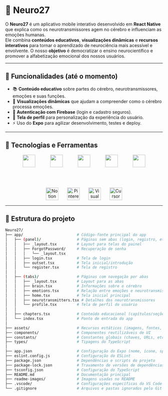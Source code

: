 # 🧠 Neuro27

O **Neuro27** é um aplicativo mobile interativo desenvolvido em **React Native** que explica como os neurotransmissores agem no cérebro e influenciam as emoções humanas.  
Ele combina **conteúdos educativos**, **visualizações dinâmicas** e **recursos interativos** para tornar o aprendizado de neurociência mais acessível e envolvente.
O nosso **objetivo** é democratizar o ensino neurocientífico e promover a alfabetização emocional dos nossos usuários.


---

## 🚀 Funcionalidades (até o momento) 
* 📚 **Conteúdo educativo** sobre partes do cérebro, neurotransmissores, emoções e suas funções. 
* 🎨 **Visualizações dinâmicas** que ajudam a compreender como o cérebro processa emoções.
* 🔐 **Autenticação com Firebase** (login e cadastro seguros).
* 👤 **Tela de perfil** para personalização da experiência do usuário.
* ⚡ Uso do **Expo** para agilizar desenvolvimento, testes e deploy.

---

## 🚀 Tecnologias e Ferramentas

<div align="center">
  <!-- Primeira fileira -->
  <img src="https://cdn.jsdelivr.net/gh/devicons/devicon@latest/icons/reactnative/reactnative-original.svg" height="40" alt"React Native" />
  <img width="40"/>
  <img src="https://cdn.jsdelivr.net/gh/devicons/devicon@latest/icons/reactnative/reactnative-original.svg" height="40" alt"Expo" />
  <img width="40"/>
  <img src="https://cdn.jsdelivr.net/gh/devicons/devicon@latest/icons/reactnative/reactnative-original.svg" height="40" alt"Firebase" />
  <img width="40"/>
  <img src="https://cdn.jsdelivr.net/gh/devicons/devicon@latest/icons/reactnative/reactnative-original.svg" height="40" alt"TypeScript" />
  <img width="40"/>
  <img src="https://cdn.jsdelivr.net/gh/devicons/devicon@latest/icons/reactnative/reactnative-original.svg" height="40" alt"Figma" />
  
  <br/><br/>

  <!-- Segunda fileira -->
  <img src="https://www.vectorlogo.zone/logos/notionhq/notionhq-icon.svg" height="40" alt="Notion" title="Notion"/>
  <img width="20"/>
  <img src="https://img.icons8.com/color/48/pinterest--v1.png" height="40" alt="Pinterest" title="Pinterest"/>
  <img width="20"/>
  <img src="https://cdn.jsdelivr.net/gh/devicons/devicon/icons/vscode/vscode-original.svg" height="40" alt="Visual Studio Code" title="Visual Studio Code"/>
  <img width="20"/>
  <img src="https://avatars.githubusercontent.com/u/139895814?s=200&v=4" height="40" alt="Cursor IDE" title="Cursor"/>
</div>


---

## 📂 Estrutura do projeto

```bash
Neuro27/
├── app/                        # Código-fonte principal do app
│   ├── (panel)/                # Páginas sem abas (login, registro, etc.)
│   │   ├── _layout.tsx         # Layout para telas do painel
│   │   ├── ForgotPassword/     # Recuperação de senha
│   │   │   └── _layout.tsx
│   │   ├── login.tsx           # Tela de login
│   │   ├── outset.tsx          # Tela inicial/introdução
│   │   └── register.tsx        # Tela de registro
│   │
│   ├── (tabs)/                 # Páginas com navegação por abas
│   │   ├── _layout.tsx         # Layout para as abas
│   │   ├── brain.tsx           # Informações sobre o cérebro
│   │   ├── emotions.tsx        # Relação entre emoções e neurotransmissores
│   │   ├── home.tsx            # Tela inicial principal
│   │   ├── neurotransmitters.tsx # Detalhes dos neurotransmissores
│   │   └── profile.tsx         # Tela de perfil do usuário
│   │
│   ├── chapters.tsx            # Conteúdo educacional (capítulos/seções)
│   └── index.tsx               # Ponto de entrada do app
│
├── assets/                     # Recursos estáticos (imagens, fontes, etc.)
├── components/                 # Componentes reutilizáveis de UI
├── constants/                  # Constantes globais (chaves, URLs, etc.)
├── types/                      # Tipagens do TypeScript
│
├── app.json                    # Configuração do Expo (nome, ícone, splash)
├── eslint.config.js            # Configuração do ESLint
├── package.json                # Dependências e scripts do projeto
├── package-lock.json           # Travamento de versões de dependências
├── tsconfig.json               # Configuração do TypeScript
├── README.md                   # Documentação principal
├── readme-images/              # Imagens usadas no README
├── .vscode/                    # Configurações específicas do VS Code
└── .gitignore                  # Arquivos e pastas ignorados pelo Git
